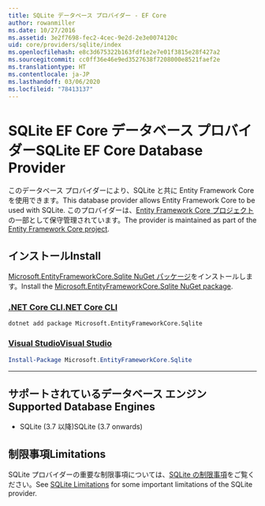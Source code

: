 ```yaml
---
title: SQLite データベース プロバイダー - EF Core
author: rowanmiller
ms.date: 10/27/2016
ms.assetid: 3e2f7698-fec2-4cec-9e2d-2e3e0074120c
uid: core/providers/sqlite/index
ms.openlocfilehash: e8c3d675322b163fdf1e2e7e01f3815e28f427a2
ms.sourcegitcommit: cc0ff36e46e9ed3527638f7208000e8521faef2e
ms.translationtype: HT
ms.contentlocale: ja-JP
ms.lasthandoff: 03/06/2020
ms.locfileid: "78413137"
---
```

# <a name="sqlite-ef-core-database-provider"></a><span data-ttu-id="3bd51-102">SQLite EF Core データベース プロバイダー</span><span class="sxs-lookup"><span data-stu-id="3bd51-102">SQLite EF Core Database Provider</span></span>

<span data-ttu-id="3bd51-103">このデータベース プロバイダーにより、SQLite と共に Entity Framework Core を使用できます。</span><span class="sxs-lookup"><span data-stu-id="3bd51-103">This database provider allows Entity Framework Core to be used with SQLite.</span></span> <span data-ttu-id="3bd51-104">このプロバイダーは、[Entity Framework Core プロジェクト](https://github.com/aspnet/EntityFrameworkCore)の一部として保守管理されています。</span><span class="sxs-lookup"><span data-stu-id="3bd51-104">The provider is maintained as part of the [Entity Framework Core project](https://github.com/aspnet/EntityFrameworkCore).</span></span>

## <a name="install"></a><span data-ttu-id="3bd51-105">インストール</span><span class="sxs-lookup"><span data-stu-id="3bd51-105">Install</span></span>

<span data-ttu-id="3bd51-106">[Microsoft.EntityFrameworkCore.Sqlite NuGet パッケージ](https://www.nuget.org/packages/Microsoft.EntityFrameworkCore.Sqlite/)をインストールします。</span><span class="sxs-lookup"><span data-stu-id="3bd51-106">Install the [Microsoft.EntityFrameworkCore.Sqlite NuGet package](https://www.nuget.org/packages/Microsoft.EntityFrameworkCore.Sqlite/).</span></span>

### <a name="net-core-cli"></a>[<span data-ttu-id="3bd51-107">.NET Core CLI</span><span class="sxs-lookup"><span data-stu-id="3bd51-107">.NET Core CLI</span></span>](#tab/dotnet-core-cli)

```dotnetcli
dotnet add package Microsoft.EntityFrameworkCore.Sqlite
```

### <a name="visual-studio"></a>[<span data-ttu-id="3bd51-108">Visual Studio</span><span class="sxs-lookup"><span data-stu-id="3bd51-108">Visual Studio</span></span>](#tab/vs)

``` powershell
Install-Package Microsoft.EntityFrameworkCore.Sqlite
```

***

## <a name="supported-database-engines"></a><span data-ttu-id="3bd51-109">サポートされているデータベース エンジン</span><span class="sxs-lookup"><span data-stu-id="3bd51-109">Supported Database Engines</span></span>

* <span data-ttu-id="3bd51-110">SQLite (3.7 以降)</span><span class="sxs-lookup"><span data-stu-id="3bd51-110">SQLite (3.7 onwards)</span></span>

## <a name="limitations"></a><span data-ttu-id="3bd51-111">制限事項</span><span class="sxs-lookup"><span data-stu-id="3bd51-111">Limitations</span></span>

<span data-ttu-id="3bd51-112">SQLite プロバイダーの重要な制限事項については、[SQLite の制限事項](limitations.md)をご覧ください。</span><span class="sxs-lookup"><span data-stu-id="3bd51-112">See [SQLite Limitations](limitations.md) for some important limitations of the SQLite provider.</span></span>
